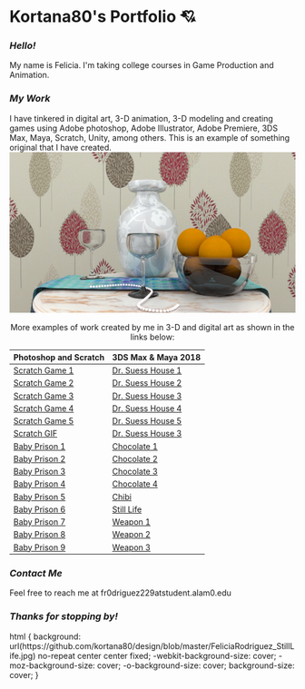 #  **Kortana80's Portfolio** :cupid:
 
 
### *Hello!* 

My name is Felicia. I'm taking college courses in Game Production and Animation.

### *My Work* 
I have tinkered in digital art, 3-D animation, 3-D modeling and creating games using Adobe photoshop, Adobe Illustrator, Adobe Premiere, 3DS Max, Maya, Scratch, Unity, among others.
This is an example of something original that I have created.
![original 3-D modeling](https://github.com/kortana80/design/blob/master/FeliciaRodriguez_StillLife.jpg)


<p align="center"> More examples of work created by me in 3-D and digital art as shown in the links below:

Photoshop and Scratch | 3DS Max & Maya 2018
------------ | -------------
[Scratch Game 1](https://github.com/kortana80/design/blob/master/FeliciaRodriguez_HD%20(1).jpg ) |  [Dr. Suess House 1](https://github.com/kortana80/design/blob/master/FeliciaRodriguez_Suess%20(1).jpg )
[Scratch Game 2](https://github.com/kortana80/design/blob/master/FeliciaRodriguez_HD%20(1).png ) |  [Dr. Suess House 2](https://github.com/kortana80/design/blob/master/FeliciaRodriguez_Suess%20(4).jpg )
[Scratch Game 3](https://github.com/kortana80/design/blob/master/FeliciaRodriguez_HD%20(2).jpg ) |  [Dr. Suess House 3](https://github.com/kortana80/design/blob/master/FeliciaRodriguez_Suess%20(5).jpg )
[Scratch Game 4](https://github.com/kortana80/design/blob/master/FeliciaRodriguez_HD%20(2).png ) |  [Dr. Suess House 4](https://github.com/kortana80/design/blob/master/FeliciaRodriguez_Suess%20(6).jpg )
[Scratch Game 5](https://github.com/kortana80/design/blob/master/FeliciaRodriguez_HD%20(3).jpg ) |  [Dr. Suess House 5](https://github.com/kortana80/design/blob/master/FeliciaRodriguez_Suess%20(7).jpg )
[Scratch GIF](https://github.com/kortana80/design/blob/master/FeliciaRodriguez_HD.gif ) |  [Dr. Suess House 3](https://github.com/kortana80/design/blob/master/FeliciaRodriguez_Suess%20(5).jpg )
[Baby Prison 1](https://github.com/kortana80/design/blob/master/FeliciaRodriguez_BabyPrison%20(1).png) |  [Chocolate 1](https://github.com/kortana80/design/blob/master/FeliciaRodriguez_BoshofChocolates%20(1).jpg)
[Baby Prison 2](https://github.com/kortana80/design/blob/master/FeliciaRodriguez_BabyPrison%20(2).png) |  [Chocolate 2](https://github.com/kortana80/design/blob/master/FeliciaRodriguez_BoshofChocolates%20(2).jpg )
[Baby Prison 3](https://github.com/kortana80/design/blob/master/FeliciaRodriguez_BabyPrison%20(3).png) |  [Chocolate 3](https://github.com/kortana80/design/blob/master/FeliciaRodriguez_BoshofChocolates%20(2).jpg )
[Baby Prison 4](https://github.com/kortana80/design/blob/master/FeliciaRodriguez_BabyPrison%20(4).png) |  [Chocolate 4](https://github.com/kortana80/design/blob/master/FeliciaRodriguez_BoshofChocolates%20(4).jpg )
[Baby Prison 5](https://github.com/kortana80/design/blob/master/FeliciaRodriguez_BabyPrison%20(5).png) |  [Chibi](https://github.com/kortana80/design/blob/master/FeliciaRodriguez_Chibi.png )
[Baby Prison 6](https://github.com/kortana80/design/blob/master/FeliciaRodriguez_BabyPrison%20(6).png) |  [Still Life](https://github.com/kortana80/design/blob/master/FeliciaRodriguez_StillLife.jpg )
[Baby Prison 7](https://github.com/kortana80/design/blob/master/FeliciaRodriguez_BabyPrison%20(7).png) |  [Weapon 1](https://github.com/kortana80/design/blob/master/FeliciaRodriguez_Weapon%20(1).jpg )
[Baby Prison 8](https://github.com/kortana80/design/blob/master/FeliciaRodriguez_BabyPrison%20(8).png) |  [Weapon 2](https://github.com/kortana80/design/blob/master/FeliciaRodriguez_Weapon%20(2).jpg )
[Baby Prison 9](https://github.com/kortana80/design/blob/master/FeliciaRodriguez_BabyPrison%20(9).png) |  [Weapon 3](https://github.com/kortana80/design/blob/master/FeliciaRodriguez_Weapon%20(3).jpg )



### *Contact Me*
Feel free to reach me at
fr0driguez229atstudent.alam0.edu

### *Thanks for stopping by!* 
</P>
html { 
  background: url(https://github.com/kortana80/design/blob/master/FeliciaRodriguez_StillLife.jpg) no-repeat center center fixed; 
  -webkit-background-size: cover;
  -moz-background-size: cover;
  -o-background-size: cover;
  background-size: cover;
}
